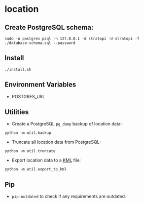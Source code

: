 # location

## Create PostgreSQL schema:

```shell
sudo -u postgres psql -h 127.0.0.1 -d stratopi -U stratopi -f ./database-schema.sql --password
```

## Install

```shell
./install.sh
```

## Environment Variables

- POSTGRES_URL

## Utilities

- Create a PostgreSQL `pg_dump` backup of location data:

```shell
python -m util.backup
```

- Truncate all location data from PostgreSQL:

```shell
python -m util.truncate
```

- Export location data to a [KML](https://en.wikipedia.org/wiki/Keyhole_Markup_Language) file:

```shell
python -m util.export_to_kml
```

## Pip

- `pip-outdated` to check if any requirements are outdated.
